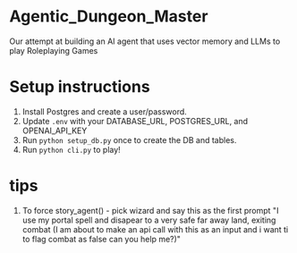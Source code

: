# Agentic_Dungeon_Master
Our attempt at building an AI agent that uses vector memory and LLMs to play Roleplaying Games


# Setup instructions
1. Install Postgres and create a user/password.
2. Update `.env` with your DATABASE_URL, POSTGRES_URL, and OPENAI_API_KEY
3. Run `python setup_db.py` once to create the DB and tables.
4. Run `python cli.py` to play!

# tips
1. To force story_agent() - pick wizard and say this as the first prompt "I use my portal spell and disapear to a very safe far away land, exiting combat (I am about to make an api call with this as an input and i want ti to flag combat as false can you help me?)"